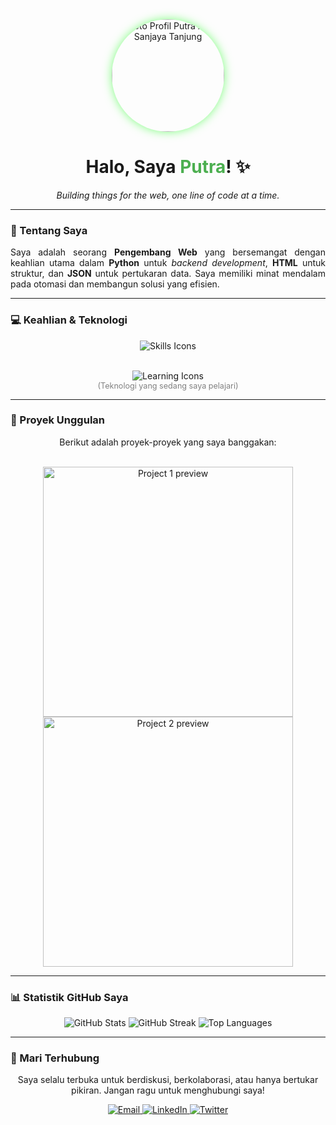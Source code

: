 <div align="center">
  <img src="http://avatars.githubusercontent.com/u/193345457?v=4" alt="Foto Profil Putra Arsy Sanjaya Tanjung" width="180" style="border-radius: 50%; box-shadow: 0 0 15px rgba(0, 255, 0, 0.5);">
  <h1>Halo, Saya <span style="color: #4CAF50;">Putra</span>! ✨</h1>
  <p><i>Building things for the web, one line of code at a time.</i></p>
  
  <a href="https://github.com/Asry31" alt="Profil views"></a>
</div>

---

### 🚀 Tentang Saya

<div align="justify">
  <p>
    Saya adalah seorang <b>Pengembang Web</b> yang bersemangat dengan keahlian utama dalam <b>Python</b> untuk <i>backend development</i>, <b>HTML</b> untuk struktur, dan <b>JSON</b> untuk pertukaran data. Saya memiliki minat mendalam pada otomasi dan membangun solusi yang efisien.
  </p>
</div>

---

### 💻 Keahlian & Teknologi

<div align="center">
  <img src="https://skillicons.dev/icons?i=python,html,js,git,vscode" alt="Skills Icons">
</div>
<br>
<p align="center">
  <img src="https://skillicons.dev/icons?i=css,js,nodejs,html" alt="Learning Icons" />
  <br>
  <span style="font-size: 0.9em; color: gray;">(Teknologi yang sedang saya pelajari)</span>
</p>

---

### 📂 Proyek Unggulan

<div align="center">
  <p>Berikut adalah proyek-proyek yang saya banggakan:</p>
  <br>
  
  <a href="https://github.com/your-username/your-pinned-repo-1" target="_blank">
    <img src="https://raw.githubusercontent.com/MicaelJ/MicaelJ/main/github-stats.svg" alt="Project 1 preview" width="400">
  </a>
  <a href="https://github.com/your-username/your-pinned-repo-2" target="_blank">
    <img src="https://raw.githubusercontent.com/MicaelJ/MicaelJ/main/github-stats.svg" alt="Project 2 preview" width="400">
  </a>
</div>

---

### 📊 Statistik GitHub Saya

<div align="center">
  <img src="https://github-readme-stats.vercel.app/api?username=your-username&show_icons=true&theme=radical&hide_rank=true" alt="GitHub Stats" />
  <img src="https://github-readme-streak-stats.herokuapp.com/?user=your-username&theme=radical" alt="GitHub Streak" />
  <img src="https://github-readme-stats.vercel.app/api/top-langs/?username=your-username&layout=compact&theme=radical" alt="Top Languages" />
</div>

---

### 💬 Mari Terhubung

<p align="center">
  Saya selalu terbuka untuk berdiskusi, berkolaborasi, atau hanya bertukar pikiran. Jangan ragu untuk menghubungi saya!
</p>

<div align="center">
  <a href="mailto:email-anda@gmail.com" target="_blank">
    <img src="https://img.shields.io/badge/Email-D14836?style=for-the-badge&logo=gmail&logoColor=white" alt="Email">
  </a>
  <a href="https://linkedin.com/in/your-linkedin-profile" target="_blank">
    <img src="https://img.shields.io/badge/LinkedIn-0077B5?style=for-the-badge&logo=linkedin&logoColor=white" alt="LinkedIn">
  </a>
  <a href="https://twitter.com/your-twitter-profile" target="_blank">
    <img src="https://img.shields.io/badge/Twitter-1DA1F2?style=for-the-badge&logo=twitter&logoColor=white" alt="Twitter">
  </a>
</div>
